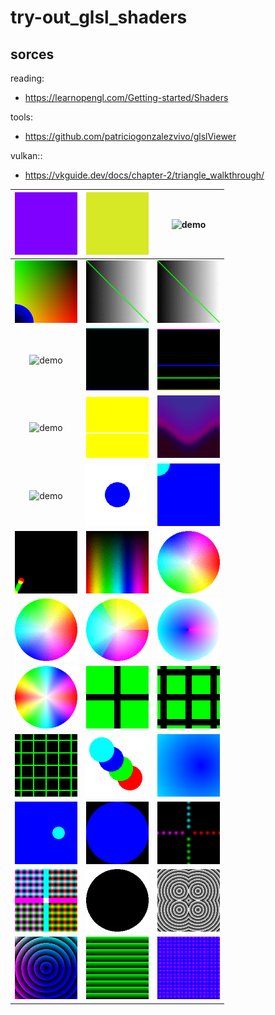 # try-out_glsl_shaders


## sorces

reading:

 - https://learnopengl.com/Getting-started/Shaders

tools:

 - https://github.com/patriciogonzalezvivo/glslViewer

vulkan::

 - https://vkguide.dev/docs/chapter-2/triangle_walkthrough/

|<img width="100" alt="demo" src="./examples/01.png">|<img width="100" alt="demo" src="./examples/02.gif">|<img width="100" alt="demo" src="./examples/03.gif">|
|:---:|:---:|:---:|
|<img width="100" alt="demo" src="./examples/04.png">|<img width="100" alt="demo" src="./examples/05.gif">|<img width="100" alt="demo" src="./examples/06.gif">|
|<img width="100" alt="demo" src="./examples/07.png">|<img width="100" alt="demo" src="./examples/08.gif">|<img width="100" alt="demo" src="./examples/09.gif">|
|<img width="100" alt="demo" src="./examples/10.png">|<img width="100" alt="demo" src="./examples/11.gif">|<img width="100" alt="demo" src="./examples/12.gif">|
|<img width="100" alt="demo" src="./examples/13.png">|<img width="100" alt="demo" src="./examples/14.png">|<img width="100" alt="demo" src="./examples/15.gif">|
|<img width="100" alt="demo" src="./examples/16.gif">|<img width="100" alt="demo" src="./examples/17.gif">|<img width="100" alt="demo" src="./examples/18.gif">|
|<img width="100" alt="demo" src="./examples/19.gif">|<img width="100" alt="demo" src="./examples/20.gif">|<img width="100" alt="demo" src="./examples/21.png">|
|<img width="100" alt="demo" src="./examples/22.png">|<img width="100" alt="demo" src="./examples/23.png">|<img width="100" alt="demo" src="./examples/24.png">|
|<img width="100" alt="demo" src="./examples/25.png">|<img width="100" alt="demo" src="./examples/26.gif">|<img width="100" alt="demo" src="./examples/27.gif">|
|<img width="100" alt="demo" src="./examples/28.gif">|<img width="100" alt="demo" src="./examples/29.gif">|<img width="100" alt="demo" src="./examples/30.gif">|
|<img width="100" alt="demo" src="./examples/31.gif">|<img width="100" alt="demo" src="./examples/32.png">|<img width="100" alt="demo" src="./examples/33.gif">|
|<img width="100" alt="demo" src="./examples/34.gif">|<img width="100" alt="demo" src="./examples/35.gif">|<img width="100" alt="demo" src="./examples/36.gif">|
